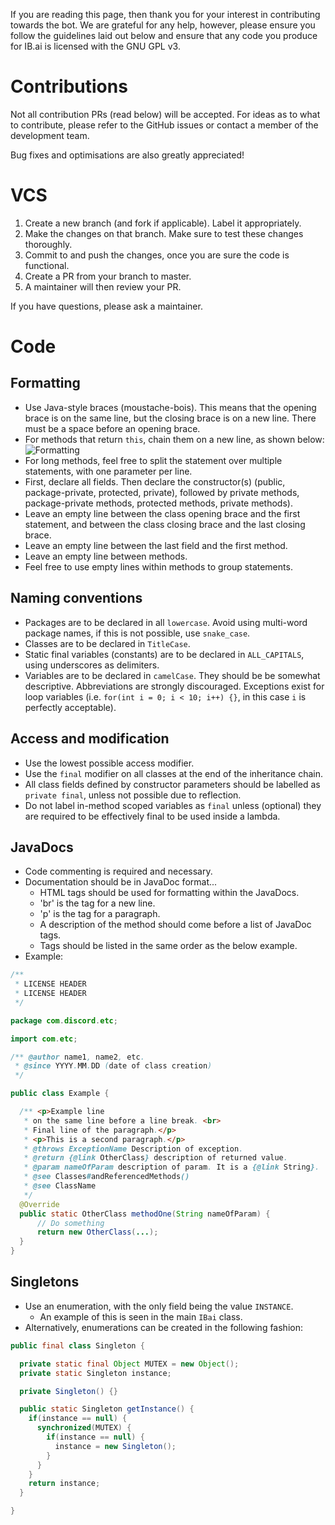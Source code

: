 If you are reading this page, then thank you for your interest in contributing towards the bot.
We are grateful for any help, however, please ensure you follow the guidelines laid out below
and ensure that any code you produce for IB.ai is licensed with the GNU GPL v3.

# Contributions

Not all contribution PRs (read below) will be accepted. 
For ideas as to what to contribute, please refer to the GitHub issues or contact a member of the development team.

Bug fixes and optimisations are also greatly appreciated!

# VCS

1) Create a new branch (and fork if applicable). Label it appropriately.
2) Make the changes on that branch. Make sure to test these changes thoroughly.
3) Commit to and push the changes, once you are sure the code is functional.
4) Create a PR from your branch to master.
5) A maintainer will then review your PR.

If you have questions, please ask a maintainer.

# Code

## Formatting

* Use Java-style braces (moustache-bois).
This means that the opening brace is on the same line, but the closing brace is on a new line.
There must be a space before an opening brace.
* For methods that return `this`, chain them on a new line, as shown below:
![Formatting](https://i.imgur.com/7kZPU4O.png)
* For long methods, feel free to split the statement over multiple statements, with one parameter per line.
* First, declare all fields.
Then declare the constructor(s) (public, package-private, protected, private), followed by private methods, package-private methods, protected methods, private methods).
* Leave an empty line between the class opening brace and the first statement, and between the class closing brace and the last closing brace.
* Leave an empty line between the last field and the first method.
* Leave an empty line between methods.
* Feel free to use empty lines within methods to group statements.

## Naming conventions

* Packages are to be declared in all `lowercase`. Avoid using multi-word package names, if this is not possible, use `snake_case`.
* Classes are to be declared in `TitleCase`.
* Static final variables (constants) are to be declared in `ALL_CAPITALS`, using underscores as delimiters.
* Variables are to be declared in `camelCase`. They should be be somewhat descriptive. Abbreviations are strongly discouraged.
Exceptions exist for loop variables (i.e. `for(int i = 0; i < 10; i++) {}`, in this case `i` is perfectly acceptable).

## Access and modification

* Use the lowest possible access modifier.
* Use the `final` modifier on all classes at the end of the inheritance chain.
* All class fields defined by constructor parameters should be labelled as `private final`, unless not possible due to reflection.
* Do not label in-method scoped variables as `final` unless (optional) they are required to be effectively final to be used inside a lambda.

## JavaDocs

 * Code commenting is required and necessary.
 * Documentation should be in JavaDoc format...
   * HTML tags should be used for formatting within the JavaDocs.
   * 'br' is the tag for a new line.
   * 'p' is the tag for a paragraph.
   * A description of the method should come before a list of JavaDoc tags.
   * Tags should be listed in the same order as the below example.
 * Example:

```java
/**
 * LICENSE HEADER
 * LICENSE HEADER
 */

package com.discord.etc;

import com.etc;

/** @author name1, name2, etc.
 * @since YYYY.MM.DD (date of class creation)
 */

public class Example {

  /** <p>Example line
   * on the same line before a line break. <br>
   * Final line of the paragraph.</p>
   * <p>This is a second paragraph.</p>
   * @throws ExceptionName Description of exception.
   * @return {@link OtherClass} description of returned value.
   * @param nameOfParam description of param. It is a {@link String}.
   * @see Classes#andReferencedMethods()
   * @see ClassName
   */
  @Override
  public static OtherClass methodOne(String nameOfParam) {
      // Do something
      return new OtherClass(...);
  }
}
```

## Singletons

* Use an enumeration, with the only field being the value `INSTANCE`.
  * An example of this is seen in the main `IBai` class.
* Alternatively, enumerations can be created in the following fashion:

```java
public final class Singleton {

  private static final Object MUTEX = new Object();
  private static Singleton instance;

  private Singleton() {}

  public static Singleton getInstance() {
    if(instance == null) {
      synchronized(MUTEX) {
        if(instance == null) {
          instance = new Singleton();
        }
      }
    }
    return instance;
  }

}
```
